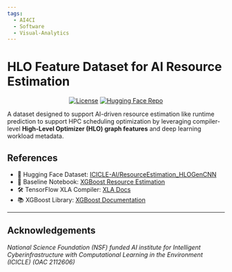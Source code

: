 ```yaml
---
tags:
  - AI4CI
  - Software
  - Visual-Analytics
---
```


# HLO Feature Dataset for AI Resource Estimation


<div align="center">

[![License](https://img.shields.io/badge/License-Apache%202.0-blue.svg)](https://www.apache.org/licenses/LICENSE-2.0)
[![Hugging Face Repo](https://huggingface.co/datasets/huggingface/brand-assets/resolve/main/hf-logo.png)](https://huggingface.co/datasets/ICICLE-AI/ResourceEstimation_HLOGenCNN)


</div>

A dataset designed to support AI-driven resource estimation like runtime prediction to support HPC scheduling optimization by leveraging compiler-level **High-Level Optimizer (HLO) graph features** and deep learning workload metadata.

## References

- 📂 Hugging Face Dataset: [ICICLE-AI/ResourceEstimation_HLOGenCNN](https://huggingface.co/datasets/ICICLE-AI/ResourceEstimation_HLOGenCNN)
- 📓 Baseline Notebook: [XGBoost Resource Estimation](https://huggingface.co/datasets/ICICLE-AI/ResourceEstimation_HLOGenCNN/blob/main/Baseline_XGBoost_Resource_Estimation.ipynb)
- 🛠️ TensorFlow XLA Compiler: [XLA Docs](https://www.tensorflow.org/xla)
- 📚 XGBoost Library: [XGBoost Documentation](https://xgboost.readthedocs.io/)

---

## Acknowledgements

_National Science Foundation (NSF) funded AI institute for Intelligent Cyberinfrastructure with Computational Learning in the Environment (ICICLE) (OAC 2112606)_

